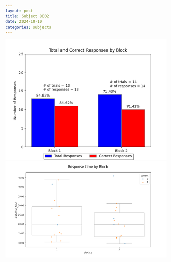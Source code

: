 ```yaml
---
layout: post
title: Subject 8002
date: 2024-10-10
categories: subjects
---
```


![](data/8002/run-9/8002_ATS_responses.png)
![](data/8002/run-9/8002_ATS_rt.png)
